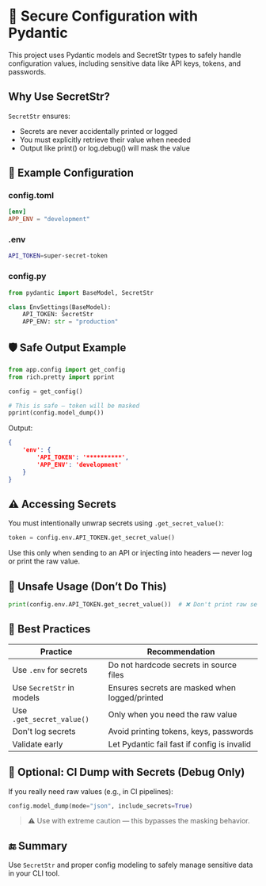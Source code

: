 # 🔐 Secure Configuration with Pydantic

This project uses Pydantic models and SecretStr types to safely handle configuration values, including sensitive data like API keys, tokens, and passwords.

## Why Use SecretStr?

`SecretStr` ensures:

- Secrets are never accidentally printed or logged
- You must explicitly retrieve their value when needed
- Output like print() or log.debug() will mask the value

## 📄 Example Configuration

### config.toml

```toml
[env]
APP_ENV = "development"
```

### .env

```sh
API_TOKEN=super-secret-token
```

### config.py

```python
from pydantic import BaseModel, SecretStr

class EnvSettings(BaseModel):
    API_TOKEN: SecretStr
    APP_ENV: str = "production"
```

## 🛡 Safe Output Example

```python
from app.config import get_config
from rich.pretty import pprint

config = get_config()

# This is safe – token will be masked
pprint(config.model_dump())
```

Output:

```json
{
    'env': {
        'API_TOKEN': '**********',
        'APP_ENV': 'development'
    }
}
```

## ⚠️ Accessing Secrets

You must intentionally unwrap secrets using `.get_secret_value()`:

```python
token = config.env.API_TOKEN.get_secret_value()
```

Use this only when sending to an API or injecting into headers — never log or print the raw value.

## 🚫 Unsafe Usage (Don’t Do This)

```python
print(config.env.API_TOKEN.get_secret_value())  # ❌ Don't print raw secrets
```

## 🔐 Best Practices

| Practice                  | Recommendation                                 |
| ------------------------- | ---------------------------------------------- |
| Use `.env` for secrets    | Do not hardcode secrets in source files        |
| Use `SecretStr` in models | Ensures secrets are masked when logged/printed |
| Use `.get_secret_value()` | Only when you need the raw value               |
| Don't log secrets         | Avoid printing tokens, keys, passwords         |
| Validate early            | Let Pydantic fail fast if config is invalid    |

## 🧪 Optional: CI Dump with Secrets (Debug Only)

If you really need raw values (e.g., in CI pipelines):

```python
config.model_dump(mode="json", include_secrets=True)
```

> ⚠️ Use with extreme caution — this bypasses the masking behavior.

## 🔚 Summary

Use `SecretStr` and proper config modeling to safely manage sensitive data in your CLI tool.
